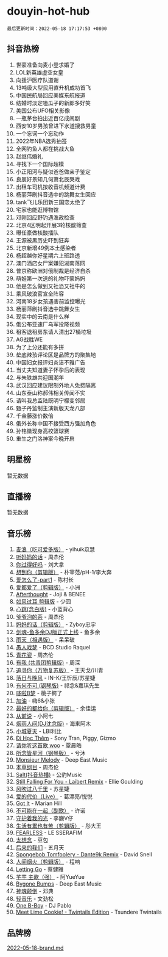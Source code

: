 # douyin-hot-hub

`最后更新时间：2022-05-18 17:17:53 +0800`

## 抖音热榜

1. 世豪准备向麦小登求婚了
1. LOL新英雄虚空女皇
1. 向援沪医疗队道谢
1. 13吨级大型民用直升机成功首飞
1. 中国民航局回应美媒东航报道
1. 结婚时淡定嗑瓜子的新郎多好笑
1. 美国公布UFO相关影像
1. 一瓶茅台拍出近百亿成闹剧
1. 西安10岁男孩曾进下水道搜救男童
1. 一个忘词一个忘动作
1. 2022年NBA选秀抽签
1. 全网钓鱼人都在挑战大鱼
1. 赵继伟婚礼
1. 寻找下一个国际超模
1. 小正阳河与疑似爸爸做亲子鉴定
1. 良辰好景知几何萧北辰哭戏
1. 出租车司机按收音机频道计费
1. 杨丽萍刷抖音选中的跳舞女生回应
1. tank飞儿乐团新三国恋太绝了
1. 宅家也能逛博物馆
1. 邓刚回应野钓遇渔政检查
1. 北京4区明起开展3轮核酸筛查
1. 曝任豪做核酸插队
1. 王源被黑历史吓到狂奔
1. 北京新增49例本土感染者
1. 杨超越你好星期六上班路透
1. 澳门酒店女尸案嫌犯湖南落网
1. 普京称欧洲对俄制裁是经济自杀
1. 萌娃第一次送的礼物吓蒙妈妈
1. 他是怎么做到又社恐又社牛的
1. 乘风破浪官宣全阵容
1. 河南18岁女孩遇害前监控曝光
1. 杨丽萍刷抖音选中跳舞女生
1. 现实中的云南是什么样
1. 俄公布亚速厂乌军投降视频
1. 租客退租房东请人清出27桶垃圾
1. AG战胜WE
1. 为了上分还能有多拼
1. 垫底辣孩评论区是品牌方的聚集地
1. 中国妇女报评妇炎洁不雅广告
1. 当丈夫知道妻子怀孕后的表现
1. 与朱铁雄共迎国潮年
1. 武汉回应建议限制外地人免费隔离
1. 山东泰山称郝伟相关传闻不实
1. 请叫我总监陆既明宁檬变邻居
1. 甄子丹监制主演新版天龙八部
1. 千金藤涨价数倍
1. 俄外长称中国不接受西方强加角色
1. 孙铭徽现身高校篮球赛
1. 重生之门洛神案今晚开启

## 明星榜

暂无数据

## 直播榜

暂无数据

## 音乐榜

1. [麦浪（吃可爱多版）](https://sf6-cdn-tos.douyinstatic.com/obj/tos-cn-ve-2774/fb2bf2aaa2854aaa8ec0fcfabbee4bd8) - yihuik苡慧
1. [听妈妈的话]() - 周杰伦
1. [你过得好吗]() - 刘大拿
1. [想到你（剪辑版）]() - 朴宰范/pH-1/李大奔
1. [爱怎么了-part1]() - 陈村长
1. [爱都爱了（剪辑版）](https://sf6-cdn-tos.douyinstatic.com/obj/tos-cn-ve-2774/ea838a8eccd2486f8d7aa26551f04225) - 小洲
1. [Afterthought](https://sf3-cdn-tos.douyinstatic.com/obj/tos-cn-ve-2774/5b832cdf45494148ba3c17fc04eec659) - Joji & BENEE
1. [如风过耳 剪辑版](https://sf6-cdn-tos.douyinstatic.com/obj/tos-cn-ve-2774/2fea2fc5edb54954a79e94c07d3900b4) - 少囧
1. [心跳(念白版)](https://sf6-cdn-tos.douyinstatic.com/obj/tos-cn-ve-2774/a57e8cac11fe46e8932f59ddd8a7c03e) - 小蓝背心
1. [爷爷泡的茶]() - 周杰伦
1. [妈妈的话（剪辑版）]() - Zyboy忠宇
1. [剑魂-鱼多余DJ版正式上线]() - 鱼多余
1. [雨天（相遇版）]() - 呆呆破
1. [愚人戏梦](https://sf6-cdn-tos.douyinstatic.com/obj/tos-cn-ve-2774/19dbd296fbf64c28867630bd926c813e) - BCD Studio Raquel
1. [青花瓷]() - 周杰伦
1. [有我 (共青团剪辑版)]() - 周深
1. [追寻你（万物复苏版）](https://sf3-cdn-tos.douyinstatic.com/obj/tos-cn-ve-2774/cfb22ccf85784f2f83bcefe9ad675822) - 王天戈/川青
1. [落日与晚风](https://sf3-cdn-tos.douyinstatic.com/obj/tos-cn-ve-2774/c0df4d955e5e4cda94db402d63b71b53) - IN-K/王忻辰/苏星婕
1. [有何不可 (钢琴版)](https://sf3-cdn-tos.douyinstatic.com/obj/tos-cn-ve-2774/7bee6314dd404650b8923035b853e5ee) - 祁念&嘉琪先生
1. [哆啦B梦](https://sf6-cdn-tos.douyinstatic.com/obj/tos-cn-ve-2774/11d91e597d504e8888820e5a70a9f69f) - 桃子鳄了
1. [加油](https://sf3-cdn-tos.douyinstatic.com/obj/tos-cn-ve-2774/96dbbe58553a4064a3634d46b641eb39) - 嗨6&小张
1. [最好的都给你（剪辑版）](https://sf3-cdn-tos.douyinstatic.com/obj/tos-cn-ve-2774/e321304ad36c4bdc88df946f53b7b6f9) - 余佳运
1. [从前说]() - 小阿七
1. [烟雨人间(DJ沈念版)]() - 海来阿木
1. [小城夏天]() - LBI利比
1. [Đi Học Thêm](https://sf3-cdn-tos.douyinstatic.com/obj/tos-cn-ve-2774/de9efc4791354e0f929a1a010efd76b6) - Sony Tran, Piggy, Gizmo
1. [请你听这首歌 woo]() - 覃晨皓
1. [所念皆星河（钢琴版）]() - 兮沐
1. [Monsieur Melody]() - Deep East Music
1. [本草纲目]() - 周杰伦
1. [Salt(抖音热播)](https://sf6-cdn-tos.douyinstatic.com/obj/tos-cn-ve-2774/e257fa68832a41b5b4fb24ffae3c01cb) - 公豹Music
1. [Still Falling For You - Laibert Remix]() - Ellie Goulding
1. [风吹过八千里](https://sf3-cdn-tos.douyinstatic.com/obj/tos-cn-ve-2774/a1a6ff5c96de4f13890fedc3fd6d4c76) - 苏星婕
1. [爱的代价（Live）]() - 葛漂亮/悦悦
1. [Got It](https://sf3-cdn-tos.douyinstatic.com/obj/tos-cn-ve-2774/52beee96a47f4baa98c0dfd808729654) - Marian Hill
1. [不可能在一起（副歌）](https://sf3-cdn-tos.douyinstatic.com/obj/tos-cn-ve-2774/c26fb12d0a9d4d84a701e448b8382532) - 许诺
1. [守护着我的光](https://sf3-cdn-tos.douyinstatic.com/obj/tos-cn-ve-2774/8dc7b12856414ddbb0c1c815273bee06) - 李巍V仔
1. [生活有累也有苦（剪辑版）]() - 彤大王
1. [FEARLESS](https://sf3-cdn-tos.douyinstatic.com/obj/tos-cn-ve-2774/e15259bccb3d424ba9496149cc8bff43) - LE SSERAFIM
1. [太想念]() - 豆包
1. [后来的我们]() - 五月天
1. [Spongebob Tomfoolery - Dante9k Remix](https://sf3-cdn-tos.douyinstatic.com/obj/tos-cn-ve-2774/54f7eb006fc84958923dd105c98b57b5) - David Snell
1. [人间烟火（剪辑版）](https://sf3-cdn-tos.douyinstatic.com/obj/tos-cn-ve-2774/4cebb1e51fcc4572bebc0cee135924a2) - 程响
1. [Letting Go]() - 蔡健雅
1. [芊芊 主歌（强）]() - 阿YueYue
1. [Bygone Bumps]() - Deep East Music
1. [神魂颠倒]() - 邓典
1. [轻音乐](https://sf3-cdn-tos.douyinstatic.com/obj/tos-cn-ve-2774/a4d35e6fa6ba47e1b10fad176623e241) - 文劲松
1. [One B-Boy]() - DJ Pablo
1. [Meet Lime Cookie! - Twintails Edition](https://sf3-cdn-tos.douyinstatic.com/obj/tos-cn-ve-2774/8edbcaeb23ef4630a353bed52fe92f02) - Tsundere Twintails

## 品牌榜

[2022-05-18-brand.md](2022-05-18-brand.md)
